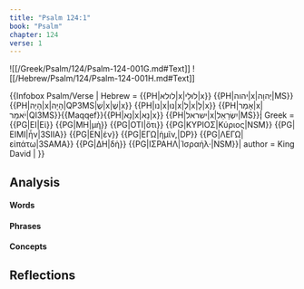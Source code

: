 ```yaml
---
title: "Psalm 124:1"
book: "Psalm"
chapter: 124
verse: 1
---
```

![[/Greek/Psalm/124/Psalm-124-001G.md#Text]]
![[/Hebrew/Psalm/124/Psalm-124-001H.md#Text]]

{{Infobox Psalm/Verse |
  Hebrew = {{PH|לולא|x|לוּלֵי|x}} {{PH|יהוה|x|יְהוָה|MS}} {{PH|הָיָה|x|הָיָה|QP3MS|‏שֶׁ|x|שֶׁ|x}} {{PH|נו|x|נוּ|x|לְ|x|לָ|x}} {{PH|אָמַר|x|יֹאמַר|QI3MS}}{{Maqqef}}{{PH|נָא|x|נָא|x}} {{PH|ישראל|x|יִשְׂרָאֵל|MS}}׃|
  Greek = {{PG|ΕΙ|Εἰ}} {{PG|ΜΗ|μὴ}} {{PG|ΟΤΙ|ὅτι}} {{PG|ΚΥΡΙΟΣ|Κύριος|NSM}} {{PG|ΕΙΜΙ|ἦν|3SIIA}} {{PG|ΕΝ|ἐν}} {{PG|ΕΓΩ|ἡμῖν,|DP}} {{PG|ΛΕΓΩ|εἰπάτω|3SAMA}} {{PG|ΔΗ|δὴ}} {{PG|ΙΣΡΑΗΛ|Ἰσραήλ·|NSM}}|
  author = King David |
}}

## Analysis

#### Words

#### Phrases

#### Concepts

## Reflections
